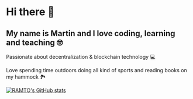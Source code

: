 # Hi there 👋

##  My name is Martin and I love coding, learning and teaching 🤓

Passionate about decentralization & blockchain technology 💻

Love spending time outdoors doing all kind of sports and reading books on my hammock 🏞

[![RAMTO's GitHub stats](https://github-readme-stats.vercel.app/api?username=RAMTO&show_icons=true&theme=vue-dark)](https://github.com/RAMTO/github-readme-stats)


<!--
**RAMTO/RAMTO** is a ✨ _special_ ✨ repository because its `README.md` (this file) appears on your GitHub profile.

Here are some ideas to get you started:

- 🔭 I’m currently working on ...
- 🌱 I’m currently learning ...
- 👯 I’m looking to collaborate on ...
- 🤔 I’m looking for help with ...
- 💬 Ask me about ...
- 📫 How to reach me: ...
- 😄 Pronouns: ...
- ⚡ Fun fact: ...
-->
